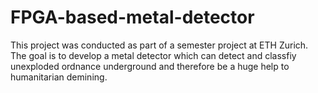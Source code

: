 # FPGA-based-metal-detector
This project was conducted as part of a semester project at ETH Zurich. The goal is to develop a metal detector which can detect and classfiy unexploded ordnance underground and therefore be a huge help to humanitarian demining.
